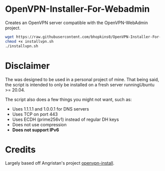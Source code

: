# OpenVPN-Installer-For-Webadmin

Creates an OpenVPN server compatible with the OpenVPN-WebAdmin project.


```bash
wget https://raw.githubusercontent.com/bhopkins0/OpenVPN-Installer-For-Webadmin/main/installvpn.sh
chmod +x installvpn.sh
./installvpn.sh
```

# Disclaimer

The was designed to be used in a personal project of mine. That being said, the script is intended to only be installed on a fresh server runningUbuntu >= 20.04.

The script also does a few things you might not want, such as:
* Uses 1.1.1.1 and 1.0.0.1 for DNS servers
* Uses TCP on port 443
* Uses ECDH (prime256v1) instead of regular DH keys 
* Does not use compression
* **Does not support IPv6**


# Credits

Largely based off Angristan's project [openvpn-install](https://github.com/angristan/openvpn-install). 
